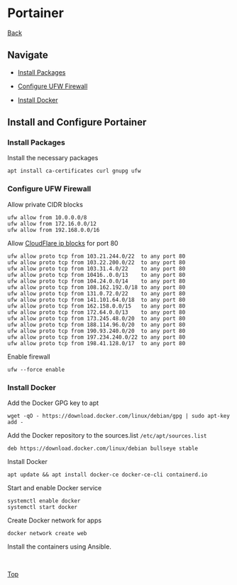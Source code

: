 # Portainer

[Back](./README.md)

## Navigate

- [Install Packages](#install-packages)

- [Configure UFW Firewall](#configure-ufw-firewall)

- [Install Docker](#install-docker)

## Install and Configure Portainer

### Install Packages

Install the necessary packages

```(shell)
apt install ca-certificates curl gnupg ufw
```

### Configure UFW Firewall

Allow private CIDR blocks

```(shell)
ufw allow from 10.0.0.0/8
ufw allow from 172.16.0.0/12
ufw allow from 192.168.0.0/16
```

Allow [CloudFlare ip blocks](https://www.cloudflare.com/en-gb/ips) for port 80

```(shell)
ufw allow proto tcp from 103.21.244.0/22  to any port 80
ufw allow proto tcp from 103.22.200.0/22  to any port 80
ufw allow proto tcp from 103.31.4.0/22    to any port 80
ufw allow proto tcp from 10416..0.0/13    to any port 80
ufw allow proto tcp from 104.24.0.0/14    to any port 80
ufw allow proto tcp from 108.162.192.0/18 to any port 80
ufw allow proto tcp from 131.0.72.0/22    to any port 80
ufw allow proto tcp from 141.101.64.0/18  to any port 80
ufw allow proto tcp from 162.158.0.0/15   to any port 80
ufw allow proto tcp from 172.64.0.0/13    to any port 80
ufw allow proto tcp from 173.245.48.0/20  to any port 80
ufw allow proto tcp from 188.114.96.0/20  to any port 80
ufw allow proto tcp from 190.93.240.0/20  to any port 80
ufw allow proto tcp from 197.234.240.0/22 to any port 80
ufw allow proto tcp from 198.41.128.0/17  to any port 80
```

Enable firewall

```(shell)
ufw --force enable
```

### Install Docker

Add the Docker GPG key to apt

```(shell)
wget -qO - https://download.docker.com/linux/debian/gpg | sudo apt-key add -
```

Add the Docker repository to the sources.list ```/etc/apt/sources.list```

```(shell)
deb https://download.docker.com/linux/debian bullseye stable
```

Install Docker

```(shell)
apt update && apt install docker-ce docker-ce-cli containerd.io
```

Start and enable Docker service

```(shell)
systemctl enable docker
systemctl start docker
```

Create Docker network for apps

```(shell)
docker network create web
```

Install the containers using Ansible.

</br>

[Top](#portainer)
